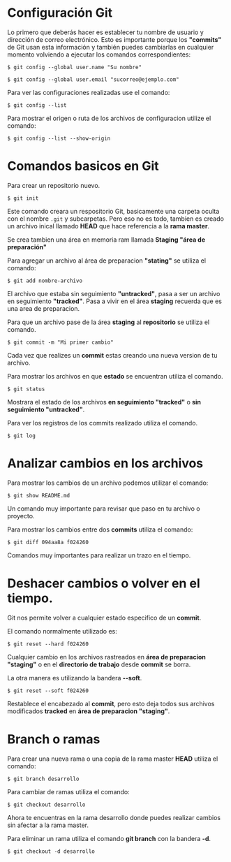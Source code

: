 # Configuración Git

Lo primero que deberás hacer es establecer tu nombre de usuario y dirección de correo electrónico. Esto es importante porque los **"commits"** de Git usan esta información y también puedes cambiarlas en cualquier momento volviendo a ejecutar los comandos correspondientes:

`$ git config --global user.name "Su nombre"`

`$ git config --global user.email "sucorreo@ejemplo.com"`

Para ver las configuraciones realizadas use el comando:

`$ git config --list`

Para mostrar el origen o ruta de los archivos de configuracion utilize el comando:

`$ git config --list --show-origin`


# Comandos basicos en Git

Para crear un repositorio nuevo.

`$ git init`

Este comando creara un respositorio Git, basicamente una carpeta oculta con el nombre `.git` y subcarpetas. Pero eso no es todo, tambien es creado un archivo inical llamado **HEAD** que hace referencia a la **rama master**.

Se crea tambien una área en memoria ram llamada **Staging "área de preparación"**

Para agregar un archivo al área de preparacion **"stating"** se utiliza el comando:

`$ git add nombre-archivo`

El archivo que estaba sin seguimiento **"untracked"**, pasa a ser un archivo en seguimiento **"tracked"**. Pasa a vivir en el área **staging** recuerda que es una area de preparacion.

Para que un archivo pase de la área **staging** al **repositorio** se utiliza el comando.

`$ git commit -m "Mi primer cambio"`

Cada vez que realizes un **commit** estas creando una nueva version de tu archivo.

Para mostrar los archivos en que **estado** se encuentran utiliza el comando.

`$ git status`

Mostrara el estado de los archivos **en seguimiento "tracked"** o **sin seguimiento "untracked"**.

Para ver los registros de los commits realizado utiliza el comando.

`$ git log`

# Analizar cambios en los archivos

Para mostrar los cambios de un archivo podemos utilizar el comando:

`$ git show README.md`

Un comando muy importante para revisar que paso en tu archivo o proyecto.

Para mostrar los cambios entre dos **commits** utiliza el comando:

`$ git diff 094aa8a f024260`

Comandos muy importantes para realizar un trazo en el tiempo.

# Deshacer cambios o volver en el tiempo.

Git nos permite volver a cualquier estado especifico de un **commit**.

El comando normalmente utilizado es:

`$ git reset --hard f024260`

Cualquier cambio en los archivos rastreados en **área de preparacion "staging"** o en el **directorio de trabajo** desde **commit** se borra.

La otra manera es utilizando la bandera **--soft**.

`$ git reset --soft f024260`

Restablece el encabezado al **commit**, pero esto deja todos sus archivos modificados **tracked** en **área de preparacion "staging"**.

# Branch o ramas

Para crear una nueva rama o una copia de la rama master **HEAD** utiliza el comando:

`$ git branch desarrollo`

Para cambiar de ramas utiliza el comando:

`$ git checkout desarrollo`

Ahora te encuentras en la rama desarrollo donde puedes realizar cambios sin afectar a la rama master.

Para eliminar un rama utiliza el comando **git branch** con la bandera **-d**.

`$ git checkout -d desarrollo`
